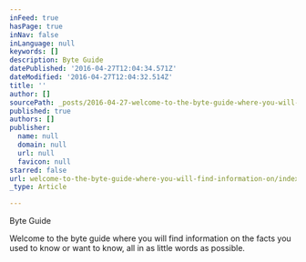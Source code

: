 ```yaml
---
inFeed: true
hasPage: true
inNav: false
inLanguage: null
keywords: []
description: Byte Guide
datePublished: '2016-04-27T12:04:34.571Z'
dateModified: '2016-04-27T12:04:32.514Z'
title: ''
author: []
sourcePath: _posts/2016-04-27-welcome-to-the-byte-guide-where-you-will-find-information-on.md
published: true
authors: []
publisher:
  name: null
  domain: null
  url: null
  favicon: null
starred: false
url: welcome-to-the-byte-guide-where-you-will-find-information-on/index.html
_type: Article

---
```

Byte Guide

Welcome to the byte guide where you will find information on the facts you used to know or want to know, all in as little words as possible.